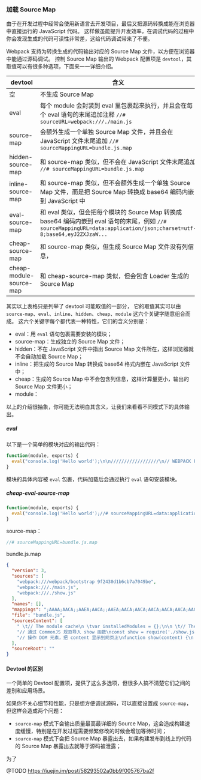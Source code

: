 ### 加载 Source Map
由于在开发过程中经常会使用新语言去开发项目，最后又把源码转换成能在浏览器中直接运行的 JavaScript 代码。
这样做虽能提升开发效率，在调试代码的过程中你会发现生成的代码可读性非常差，这给代码调试带来了不便。

Webpack 支持为转换生成的代码输出对应的 Source Map 文件，以方便在浏览器中能通过源码调试。
控制 Source Map 输出的 Webpack 配置项是 `devtool`，其取值可以有很多种选项，下面来一一详细介绍。


| devtool | 含义 |
| ------- | ---- |
| 空 | 不生成 Source Map |
| eval | 每个 module 会封装到 eval 里包裹起来执行，并且会在每个 eval 语句的末尾追加注释 `//# sourceURL=webpack:///./main.js` |
| source-map | 会额外生成一个单独 Source Map 文件，并且会在 JavaScript 文件末尾追加 `//# sourceMappingURL=bundle.js.map` |
| hidden-source-map | 和 source-map 类似，但不会在 JavaScript 文件末尾追加 `//# sourceMappingURL=bundle.js.map` |
| inline-source-map | 和 source-map 类似，但不会额外生成一个单独 Source Map 文件，而是把 Source Map 转换成 base64 编码内嵌到 JavaScript 中 |
| eval-source-map | 和 eval 类似，但会把每个模块的 Source Map 转换成 base64 编码内嵌到 eval 语句的末尾，例如 `//# sourceMappingURL=data:application/json;charset=utf-8;base64,eyJ2ZXJzaW...` |
| cheap-source-map | 和 source-map 类似，但生成 Source Map 文件没有列信息， |
| cheap-module-source-map | 和 cheap-source-map 类似，但会包含 Loader 生成的 Source Map |

其实以上表格只是列举了 devtool 可能取值的一部分，
它的取值其实可以由 `source-map`、`eval`、`inline`、`hidden`、`cheap`、`module` 这六个关键字随意组合而成。
这六个关键字每个都代表一种特性，它们的含义分别是：

- eval：用 `eval` 语句包裹需要安装的模块；
- source-map：生成独立的 Source Map 文件；
- hidden：不在 JavaScript 文件中指出 Source Map 文件所在，这样浏览器就不会自动加载 Source Map；
- inline：把生成的 Source Map 转换成 base64 格式内嵌在 JavaScript 文件中；
- cheap：生成的 Source Map 中不会包含列信息，这样计算量更小，输出的 Source Map 文件更小；
- module：

以上的介绍很抽象，你可能无法明白其含义，让我们来看看不同模式下的具体输出。


##### eval
以下是一个简单的模块对应的输出代码：
```js
function(module, exports) {
  eval("console.log('Hello world');\n\n//////////////////\n// WEBPACK FOOTER\n// ./app/index.js\n// module id = ./app/index.js\n// module chunks = 1\n\n//# sourceURL=webpack:///./app/index.js?")
}
```
模块的具体内容被 `eval` 包裹，代码加载后会通过执行 `eval` 语句安装模块。

##### cheap-eval-source-map
```js
function(module, exports) {
  eval("console.log('Hello world');//# sourceMappingURL=data:application/json;charset=utf-8;base64,eyJ2ZXJzaW9uIjozLCJmaWxlIjoiLi9hcHAvaW5kZXguanMuanMiLCJzb3VyY2VzIjpbIndlYnBhY2s6Ly8vLi9hcHAvaW5kZXguanM/MGUwNCJdLCJzb3VyY2VzQ29udGVudCI6WyJjb25zb2xlLmxvZygnSGVsbG8gd29ybGQnKTtcblxuXG4vLy8vLy8vLy8vLy8vLy8vLy9cbi8vIFdFQlBBQ0sgRk9PVEVSXG4vLyAuL2FwcC9pbmRleC5qc1xuLy8gbW9kdWxlIGlkID0gLi9hcHAvaW5kZXguanNcbi8vIG1vZHVsZSBjaHVua3MgPSAxIl0sIm1hcHBpbmdzIjoiQUFBQSIsInNvdXJjZVJvb3QiOiIifQ==")
}
```
 

source-map：
```js
//# sourceMappingURL=bundle.js.map
```

bundle.js.map
```json
{
  "version": 3,
  "sources": [
    "webpack:///webpack/bootstrap 9f2430d1b6cb7a7049be",
    "webpack:///./main.js",
    "webpack:///./show.js"
  ],
  "names": [],
  "mappings": ";AAAA;AACA;;AAEA;AACA;;AAEA;AACA;AACA;AACA;AACA;AACA;AACA;AACA;AACA;AACA;;AAEA;AACA;;AAEA;AACA;;AAEA;AACA;AACA;;;AAGA;AACA;;AAEA;AACA;;AAEA;AACA;AACA;AACA;AACA;AACA;AACA;AACA,aAAK;AACL;AACA;;AAEA;AACA;AACA;AACA,mCAA2B,0BAA0B,EAAE;AACvD,yCAAiC,eAAe;AAChD;AACA;AACA;;AAEA;AACA,8DAAsD,+DAA+D;;AAErH;AACA;;AAEA;AACA;;;;;;;AC7DA;AACA;AACA;AACA,gB;;;;;;ACHA;AACA;AACA;AACA;;AAEA;AACA",
  "file": "bundle.js",
  "sourcesContent": [
    " \t// The module cache\n \tvar installedModules = {};\n\n \t// The require function\n \tfunction __webpack_require__(moduleId) {\n\n \t\t// Check if module is in cache\n \t\tif(installedModules[moduleId]) {\n \t\t\treturn installedModules[moduleId].exports;\n \t\t}\n \t\t// Create a new module (and put it into the cache)\n \t\tvar module = installedModules[moduleId] = {\n \t\t\ti: moduleId,\n \t\t\tl: false,\n \t\t\texports: {}\n \t\t};\n\n \t\t// Execute the module function\n \t\tmodules[moduleId].call(module.exports, module, module.exports, __webpack_require__);\n\n \t\t// Flag the module as loaded\n \t\tmodule.l = true;\n\n \t\t// Return the exports of the module\n \t\treturn module.exports;\n \t}\n\n\n \t// expose the modules object (__webpack_modules__)\n \t__webpack_require__.m = modules;\n\n \t// expose the module cache\n \t__webpack_require__.c = installedModules;\n\n \t// define getter function for harmony exports\n \t__webpack_require__.d = function(exports, name, getter) {\n \t\tif(!__webpack_require__.o(exports, name)) {\n \t\t\tObject.defineProperty(exports, name, {\n \t\t\t\tconfigurable: false,\n \t\t\t\tenumerable: true,\n \t\t\t\tget: getter\n \t\t\t});\n \t\t}\n \t};\n\n \t// getDefaultExport function for compatibility with non-harmony modules\n \t__webpack_require__.n = function(module) {\n \t\tvar getter = module && module.__esModule ?\n \t\t\tfunction getDefault() { return module['default']; } :\n \t\t\tfunction getModuleExports() { return module; };\n \t\t__webpack_require__.d(getter, 'a', getter);\n \t\treturn getter;\n \t};\n\n \t// Object.prototype.hasOwnProperty.call\n \t__webpack_require__.o = function(object, property) { return Object.prototype.hasOwnProperty.call(object, property); };\n\n \t// __webpack_public_path__\n \t__webpack_require__.p = \"\";\n\n \t// Load entry module and return exports\n \treturn __webpack_require__(__webpack_require__.s = 0);\n\n\n\n// WEBPACK FOOTER //\n// webpack/bootstrap 9f2430d1b6cb7a7049be",
    "// 通过 CommonJS 规范导入 show 函数\nconst show = require('./show.js');\n// 执行 show 函数\nshow('Webpack');\n\n\n//////////////////\n// WEBPACK FOOTER\n// ./main.js\n// module id = 0\n// module chunks = 0",
    "// 操作 DOM 元素，把 content 显示到网页上\nfunction show(content) {\n  window.document.getElementById('app').innerText = 'Hello,' + content;\n}\n\n// 通过 CommonJS 规范导出 show 函数\nmodule.exports = show;\n\n\n\n//////////////////\n// WEBPACK FOOTER\n// ./show.js\n// module id = 1\n// module chunks = 0"
  ],
  "sourceRoot": ""
}
```

#### Devtool 的区别
一个简单的 Devtool 配置项，提供了这么多选项，但很多人搞不清楚它们之间的差别和应用场景。

如果你不关心细节和性能，只是想方便调试源码，可以直接设置成 `source-map`，但这样会造成两个问题：

- `source-map` 模式下会输出质量最高最详细的 Source Map，这会造成构建速度缓慢，特别是在开发过程需要频繁修改的时候会增加等待时间；
- `source-map` 模式下会把 Source Map 暴露出去，如果构建发布到线上的代码的 Source Map 暴露出去就等于源码被泄露；

为了  

@TODO https://juejin.im/post/58293502a0bb9f005767ba2f
